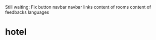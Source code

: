Still waiting:
Fix button navbar navbar links
content of rooms
content of feedbacks
languages
# hotel
